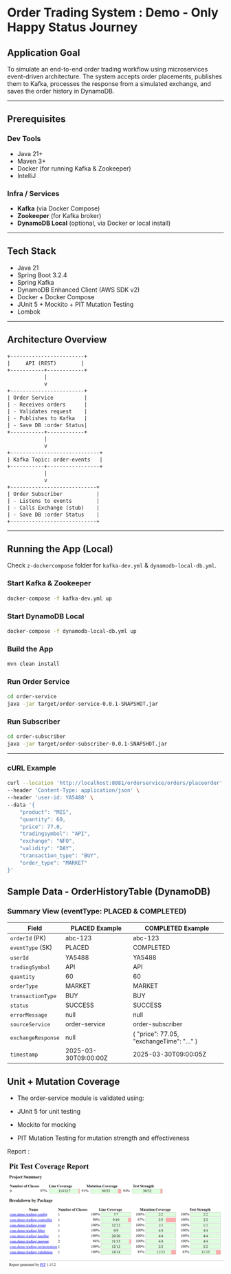 # Order Trading System : Demo - Only Happy Status Journey

## Application Goal
To simulate an end-to-end order trading workflow using microservices event-driven architecture. The system accepts order placements, publishes them to Kafka, processes the response from a simulated exchange, and saves the order history in DynamoDB.

---

##  Prerequisites

### Dev Tools
- Java 21+
- Maven 3+
- Docker (for running Kafka & Zookeeper)
- IntelliJ

### Infra / Services
- **Kafka** (via Docker Compose)
- **Zookeeper** (for Kafka broker)
- **DynamoDB Local** (optional, via Docker or local install)

---

## Tech Stack
- Java 21
- Spring Boot 3.2.4
- Spring Kafka
- DynamoDB Enhanced Client (AWS SDK v2)
- Docker + Docker Compose
- JUnit 5 + Mockito + PIT Mutation Testing
- Lombok

---

## Architecture Overview

```text
+------------------------+
|     API (REST)        |
+-----------+------------+
            |
            v
+------------------------+
| Order Service          |
| - Receives orders      |
| - Validates request    |
| - Publishes to Kafka   |
| - Save DB :order Status|
+-----------+------------+
            |
            v
+-----------------------------+
| Kafka Topic: order-events   |
+-----------+-----------------+
            |
            v
+----------------------------+
| Order Subscriber           |
| - Listens to events        |
| - Calls Exchange (stub)    |
| - Save DB :order Status    |
+----------------------------+
```

---

## Running the App (Local)
Check `z-dockercompose` folder for `kafka-dev.yml` & `dynamodb-local-db.yml`.

### Start Kafka & Zookeeper
```bash
docker-compose -f kafka-dev.yml up
```

### Start DynamoDB Local
```bash
docker-compose -f dynamodb-local-db.yml up
```

### Build the App
```bash
mvn clean install
```

### Run Order Service
```bash
cd order-service
java -jar target/order-service-0.0.1-SNAPSHOT.jar
```

### Run Subscriber
```bash
cd order-subscriber
java -jar target/order-subscriber-0.0.1-SNAPSHOT.jar
```

---

### cURL Example
```bash
curl --location 'http://localhost:8081/orderservice/orders/placeorder' \
--header 'Content-Type: application/json' \
--header 'user-id: YA5488' \
--data '{
    "product": "MIS",
    "quantity": 60,
    "price": 77.0,
    "tradingsymbol": "API",
    "exchange": "NFO",
    "validity": "DAY",
    "transaction_type": "BUY",
    "order_type": "MARKET"
}'
```

## Sample Data - OrderHistoryTable (DynamoDB)

### Summary View (eventType: PLACED & COMPLETED)

| Field              | PLACED Example          | COMPLETED Example            |
|--------------------|--------------------------|------------------------------|
| `orderId` (PK)     | abc-123                  | abc-123                      |
| `eventType` (SK)   | PLACED                   | COMPLETED                   |
| `userId`           | YA5488                   | YA5488                      |
| `tradingSymbol`    | API                      | API                         |
| `quantity`         | 60                       | 60                          |
| `orderType`        | MARKET                   | MARKET                      |
| `transactionType`  | BUY                      | BUY                         |
| `status`           | SUCCESS                  | SUCCESS                     |
| `errorMessage`     | null                     | null                        |
| `sourceService`    | order-service            | order-subscriber            |
| `exchangeResponse` | null                    | { "price": 77.05, "exchangeTime": "..." } |
| `timestamp`        | 2025-03-30T09:00:00Z     | 2025-03-30T09:00:05Z        |


## Unit + Mutation Coverage
 - The order-service module is validated using:

- JUnit 5 for unit testing

- Mockito for mocking
- PIT Mutation Testing for mutation strength and effectiveness

Report : 

![img_1.png](img_1.png)